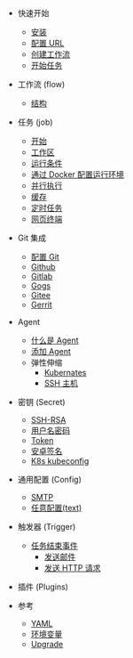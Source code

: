 
* 快速开始
  * [安装](cn/start/index.md#安装)
  * [配置 URL](cn/start/index.md#配置服务器URL)
  * [创建工作流](cn/start/index.md#创建工作流)
  * [开始任务](cn/start/index.md#开始任务)

* 工作流 (flow)
  * [结构](cn/flow/structure.md)

* 任务 (job)
  * [开始](cn/job/start.md)
  * [工作区](cn/job/workspace.md)
  * [运行条件](cn/job/condition.md)
  * [通过 Docker 配置运行环境](cn/job/docker.md)
  * [并行执行](cn/job/parallel.md)
  * [缓存](cn/job/cache.md)
  * [定时任务](cn/job/schedule.md)
  * [网页终端](cn/job/web_terminal.md)

* Git 集成
  * [配置 Git](cn/git/index.md)
  * [Github](cn/git/github.md)
  * [Gitlab](cn/git/gitlab.md)
  * [Gogs](cn/git/gogs.md)
  * [Gitee](cn/git/gitee.md)
  * [Gerrit](cn/git/gerrit.md)

* Agent
  * [什么是 Agent](cn/agents/index.md)
  * [添加 Agent](cn/agents/manual.md)
  * 弹性伸缩
    * [Kubernates](cn/agents/k8s_host.md)
    * [SSH 主机](cn/agents/ssh_host.md)

* 密钥 (Secret)
  * [SSH-RSA](cn/secret/ssh-rsa.md)
  * [用户名密码](cn/secret/auth.md)
  * [Token](cn/secret/token.md)
  * [安卓签名](cn/secret/android_sign.md)
  * [K8s kubeconfig](cn/secret/kubeconfig.md)


* 通用配置 (Config)
  * [SMTP](cn/config/smtp.md)
  * [任意配置(text)](cn/config/freetext.md)

* 触发器 (Trigger)
  * [任务结束事件](cn/trigger/on_job_finish.md)
    - [发送邮件](cn/trigger/on_job_finish.md#发送邮件)
    - [发送 HTTP 请求](cn/trigger/on_job_finish.md#发送-http-请求)

* 插件 (Plugins)

* 参考
  * [YAML](cn/yml/reference_v1.md)
  * [环境变量](cn/agents/vars.md)
  * [Upgrade](cn/upgrade/index.md)